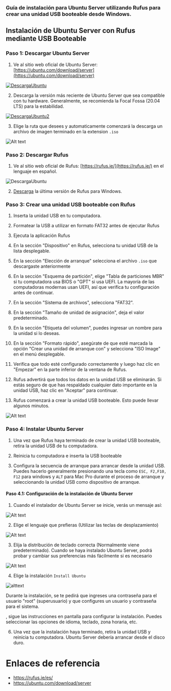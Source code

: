 ### Guía de instalación para Ubuntu Server utilizando Rufus para crear una unidad USB booteable desde Windows. 

## Instalación de Ubuntu Server con Rufus mediante USB Booteable

### Paso 1: Descargar Ubuntu Server

1. Ve al sitio web oficial de Ubuntu Server: [https://ubuntu.com/download/server](https://ubuntu.com/download/server)

[![DescargaUbuntu](srcImages/image2.png)](https://ubuntu.com/download/server)

2. Descarga la versión más reciente de Ubuntu Server que sea compatible con tu hardware. Generalmente, se recomienda la Focal Fossa (20.04 LTS) para la estabilidad.

[![DescargaUbuntu2](srcImages/image3.png)](https://ubuntu.com/download/server)

3. Elige la ruta que desees y automaticamente comenzará la descarga un archivo de imagen terminado en la extension `.iso`

![Alt text](srcImages/image1.png)

### Paso 2: Descargar Rufus

1. Ve al sitio web oficial de Rufus: [https://rufus.ie/](https://rufus.ie/) en el lenguaje en español.

![DescargaUbuntu](srcImages/image.png)

2. [Descarga](https://github.com/pbatard/rufus/releases/download/v4.2/rufus-4.2.exe) la última versión de Rufus para Windows.

### Paso 3: Crear una unidad USB booteable con Rufus

1. Inserta la unidad USB en tu computadora.

2. Formatear la USB a utilizar en formato FAT32 antes de ejecutar Rufus

3. Ejecuta la aplicación Rufus

4. En la sección "Dispositivo" en Rufus, selecciona tu unidad USB de la lista desplegable.

5. En la sección "Elección de arranque" selecciona el archivo `.iso` que descargaste anteriormente 

4. En la sección "Esquema de partición", elige "Tabla de particiones MBR" si tu computadora usa BIOS o "GPT" si usa UEFI. La mayoría de las computadoras modernas usan UEFI, así que verifica tu configuración antes de continuar.

5. En la sección "Sistema de archivos", selecciona "FAT32".

6. En la sección "Tamaño de unidad de asignación", deja el valor predeterminado.

7. En la sección "Etiqueta del volumen", puedes ingresar un nombre para la unidad si lo deseas.

8. En la sección "Formato rápido", asegúrate de que esté marcada la opción "Crear una unidad de arranque con" y selecciona "ISO Image" en el menú desplegable.

10. Verifica que todo esté configurado correctamente y luego haz clic en "Empezar" en la parte inferior de la ventana de Rufus.

11. Rufus advertirá que todos los datos en la unidad USB se eliminarán. Si estás seguro de que has respaldado cualquier dato importante en la unidad USB, haz clic en "Aceptar" para continuar.

12. Rufus comenzará a crear la unidad USB booteable. Esto puede llevar algunos minutos.

![Alt text](srcImages/image5.png)

### Paso 4: Instalar Ubuntu Server

1. Una vez que Rufus haya terminado de crear la unidad USB booteable, retira la unidad USB de tu computadora.

2. Reinicia tu computadora e inserta la USB booteable

2. Configura la secuencia de arranque para arrancar desde la unidad USB. Puedes hacerlo generalmente presionando una tecla como `ESC, F2,F10, F12` para windows y `ALT` para Mac Pro durante el proceso de arranque y seleccionando la unidad USB como dispositivo de arranque.

#### Paso 4.1: Configuración de la instalación de Ubuntu Server

1. Cuando el instalador de Ubuntu Server se inicie, verás un mensaje así:

![Alt text](srcImages/17ee449b2bd7c530d2f996215407fca5b722dcb2.png)

2. Elige el lenguaje que prefieras (Utilizar las teclas de desplazamiento)

![Alt text](srcImages/e1d75e3584b6a3c23da39263fbf2f9ba6411de9a.png)

3. Elija la distribución de teclado correcta (Normalmente viene predeterminado). Cuando se haya instalado Ubuntu Server, podrá probar y cambiar sus preferencias más fácilmente si es necesario

![Alt text](https://ubuntucommunity.s3.dualstack.us-east-2.amazonaws.com/original/2X/5/5c918dc341d92f647d6f1665ed2714922d5e688c.png)

4. Elige la instalación `Install Ubuntu`

![alttext](https://ubuntucommunity.s3.dualstack.us-east-2.amazonaws.com/original/2X/7/7e92f38c56ca7b2fbb8323d51d6ee35457fe4fce.png)








Durante la instalación, se te pedirá que ingreses una contraseña para el usuario "root" (superusuario) y que configures un usuario y contraseña para el sistema.

, sigue las instrucciones en pantalla para configurar la instalación. Puedes seleccionar las opciones de idioma, teclado, zona horaria, etc.


6. Una vez que la instalación haya terminado, retira la unidad USB y reinicia tu computadora. Ubuntu Server debería arrancar desde el disco duro.

# Enlaces de referencia
- https://rufus.ie/es/
- https://ubuntu.com/download/server